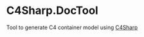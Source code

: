 # C4Sharp.DocTool

Tool to generate C4 container model using [C4Sharp](https://github.com/8T4/c4sharp)
